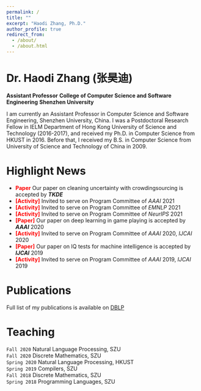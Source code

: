 ```yaml
---
permalink: /
title: ""
excerpt: "Haodi Zhang, Ph.D."
author_profile: true
redirect_from: 
  - /about/
  - /about.html
---
```


Dr. Haodi Zhang (张昊迪)
======
**Assistant Professor**
**College of Computer Science and Software Engineering**
**Shenzhen University**

I am currently an Assistant Professor in Computer Science and Software Engineering, Shenzhen University, China. I was a Postdoctoral Research Fellow in IELM Department of Hong Kong University of Science and Technology (2016-2017), and
received my Ph.D. in Computer Science from HKUST in 2016. Before that, I received my B.S. in Computer Science from University of Science and Technology of China in 2009.

Highlight News
======
* **<font color=red>Paper</font>** Our paper on cleaning uncertainty with crowdingsourcing is accepted by _**TKDE**_
* **<font color=red>[Activity]</font>** Invited to serve on Program Committee of _AAAI_ 2021
* **<font color=red>[Activity]</font>** Invited to serve on Program Committee of _EMNLP_ 2021
* **<font color=red>[Activity]</font>** Invited to serve on Program Committee of _NeurIPS_ 2021
* **<font color=red>[Paper]</font>** Our paper on deep learning in game playing is accepted by _**AAAI**_ 2020
* **<font color=red>[Activity]</font>** Invited to serve on Program Committee of _AAAI_ 2020, _IJCAI_ 2020
* **<font color=red>[Paper]</font>** Our paper on IQ tests for machine intelligence is accepted by _**IJCAI**_ 2019
* **<font color=red>[Activity]</font>** Invited to serve on Program Committee of _AAAI_ 2019, _IJCAI_ 2019

Publications
======
Full list of my publications is available on [DBLP](https://dblp.org/pid/165/3321.html)

Teaching
======
`Fall 2020` Natural Language Processing, SZU<br>
`Fall 2020` Discrete Mathematics, SZU<br>
`Spring 2020` Natural Language Processing, HKUST<br>
`Spring 2019` Compilers, SZU<br>
`Fall 2018` Discrete Mathematics, SZU<br>
`Spring 2018` Programming Languages, SZU<br>



